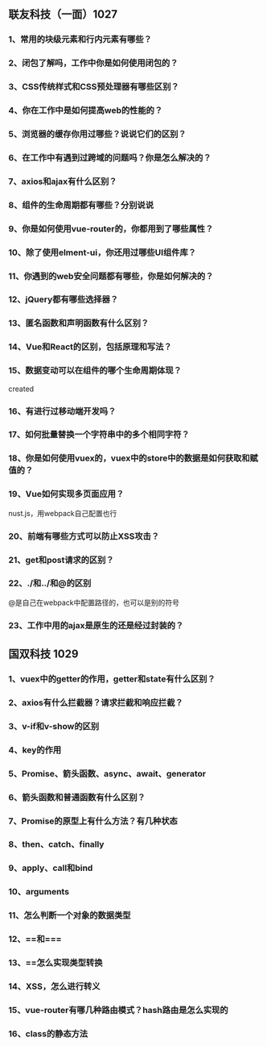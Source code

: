 ## 联友科技（一面）1027

### 1、常用的块级元素和行内元素有哪些？

### 2、闭包了解吗，工作中你是如何使用闭包的？

### 3、CSS传统样式和CSS预处理器有哪些区别？

### 4、你在工作中是如何提高web的性能的？

### 5、浏览器的缓存你用过哪些？说说它们的区别？

### 6、在工作中有遇到过跨域的问题吗？你是怎么解决的？

### 7、axios和ajax有什么区别？

### 8、组件的生命周期都有哪些？分别说说

### 9、你是如何使用vue-router的，你都用到了哪些属性？

### 10、除了使用elment-ui，你还用过哪些UI组件库？

### 11、你遇到的web安全问题都有哪些，你是如何解决的？

### 12、jQuery都有哪些选择器？

### 13、匿名函数和声明函数有什么区别？

### 14、Vue和React的区别，包括原理和写法？

### 15、数据变动可以在组件的哪个生命周期体现？

created

### 16、有进行过移动端开发吗？

### 17、如何批量替换一个字符串中的多个相同字符？

### 18、你是如何使用vuex的，vuex中的store中的数据是如何获取和赋值的？

### 19、Vue如何实现多页面应用？

nust.js，用webpack自己配置也行

### 20、前端有哪些方式可以防止XSS攻击？

### 21、get和post请求的区别？

### 22、./和../和@的区别

@是自己在webpack中配置路径的，也可以是别的符号

### 23、工作中用的ajax是原生的还是经过封装的？

### 



## 国双科技   1029

### 1、vuex中的getter的作用，getter和state有什么区别？

### 2、axios有什么拦截器？请求拦截和响应拦截？

### 3、v-if和v-show的区别

### 4、key的作用

### 5、Promise、箭头函数、async、await、generator

### 6、箭头函数和普通函数有什么区别？

### 7、Promise的原型上有什么方法？有几种状态

### 8、then、catch、finally

### 9、apply、call和bind

### 10、arguments

### 11、怎么判断一个对象的数据类型

### 12、==和===

### 13、==怎么实现类型转换

### 14、XSS，怎么进行转义

### 15、vue-router有哪几种路由模式？hash路由是怎么实现的

### 16、class的静态方法

